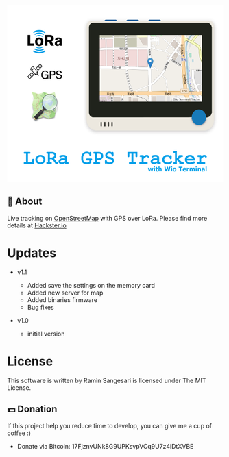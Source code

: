 <p align="center">
  <img width="550" height="413" src="https://github.com/idreamsi/LoRa-GPS-Tracker/blob/main/main.png?raw=true">
</p>

## 📖 About
Live tracking on [OpenStreetMap](https://www.openstreetmap.org/) with GPS over LoRa. Please find more details at [Hackster.io](https://www.hackster.io/idreams/lora-gps-tracker-with-wio-terminal-5d8647)

# Updates 

 - v1.1
    - Added save the settings on the memory card
    - Added new server for map
    - Added binaries firmware
    - Bug fixes

 - v1.0
    - initial version

# License
 This software is written by Ramin Sangesari is licensed under The MIT License.

## 💵 Donation
If this project help you reduce time to develop, you can give me a cup of coffee :)

- Donate via Bitcoin: 17FjznvUNk8G9UPKsvpVCq9U7z4iDtXVBE
